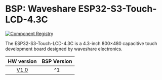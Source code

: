 # BSP: Waveshare ESP32-S3-Touch-LCD-4.3C

[![Component Registry](https://components.espressif.com/components/waveshare/esp32_s3_touch_lcd_4_3c/badge.svg)](https://components.espressif.com/components/waveshare/esp32_s3_touch_lcd_4_3c)

The ESP32-S3-Touch-LCD-4.3C is a 4.3-inch 800×480 capacitive touch development board designed by waveshare electronics.

| HW version | BSP Version |
| :--------: | :---------: |
|    [V1.0](http://www.waveshare.com/wiki/ESP32-S3-Touch-LCD-4.3C)    |      ^1     |